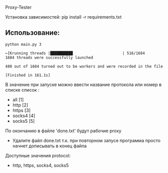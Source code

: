 Proxy-Tester

Установка зависимостей:
pip install -r requirements.txt

## Использование:
```console
python main.py 3
```

```console
←[Krunning threads |██████████                      | 516/1684
1684 threads were successfully launched

480 out of 1684 turned out to be workers and were recorded in the file

[Finished in 161.1s]
```

В значение при запуске можно ввести название протокола или номер в списке
список :
* all            [1]
* http         [2]
* https       [3]
* socks4     [4]
* socks5     [5] 


По окончанию в файле 'done.txt' будут рабочие proxy
* Удалите файл done.txt т.к. при повторном запусе программа просто начнет дописывать в конец файла

Доступные значения protocol:
* http, https, socks4, socks5


